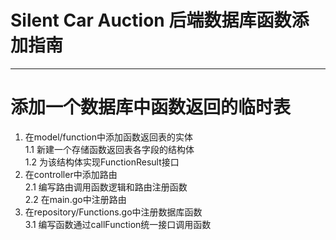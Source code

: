 # Silent Car Auction 后端数据库函数添加指南

---

# 添加一个数据库中函数返回的临时表
1. 在model/function中添加函数返回表的实体  
    1.1 新建一个存储函数返回表各字段的结构体  
    1.2 为该结构体实现FunctionResult接口  
2. 在controller中添加路由  
    2.1 编写路由调用函数逻辑和路由注册函数  
    2.2 在main.go中注册路由  
3. 在repository/Functions.go中注册数据库函数  
    3.1 编写函数通过callFunction统一接口调用函数  